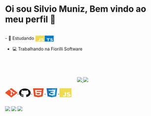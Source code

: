  # Oi sou Silvio Muniz, Bem vindo ao meu perfil 👋

<div style="display: inline_block"><br>
 - 📖 Estudando  <img align="center" height="20" width="30" src="https://github.com/devicons/devicon/blob/master/icons/javascript/javascript-plain.svg"><img align="center" height="20" width="30" src= "https://github.com/devicons/devicon/blob/master/icons/typescript/typescript-plain.svg"><br>
 
 - 💻 Trabalhando na Fiorilli Software
</div>
<br>

 ##

<div align="center"><br>
  <a href="https://github.com/silviomuniz17">
  <img height="180em" src="https://github-readme-stats.vercel.app/api?username=silviomuniz17&theme=algolia&count_private=true" />
  <img height="180em" src="https://github-readme-stats.vercel.app/api/top-langs/?username=silviomuniz17&langs_count=10&theme=algolia" />
</div>
<div style="display: inline_block"><br>
  <img align="center" alt="Silvio-Git" height="30" width="40" src="https://github.com/devicons/devicon/blob/master/icons/git/git-original.svg">
  <img align="center" alt="Silvio-GitHub" height="30" width="40" src="https://github.com/devicons/devicon/blob/master/icons/github/github-original.svg">
  <img align="center" alt="Silvio-HTML" height="30" width="40" src="https://github.com/devicons/devicon/blob/master/icons/html5/html5-plain.svg">
  <img align="center" alt="Silvio-CSS" height="30" width="40" src="https://raw.githubusercontent.com/devicons/devicon/master/icons/css3/css3-original.svg">
  <img align="center" alt="Silvio-CSS" height="30" width="40" src="https://github.com/devicons/devicon/blob/master/icons/javascript/javascript-plain.svg">
  
</div>
 
  ##
 
<div> 
  <a href="https://www.instagram.com/muniz_silvio/" target="_blank"><img src="https://img.shields.io/badge/-Instagram-%23E4405F?style=for-the-badge&logo=instagram&logoColor=white" target="_blank"></a> 
  <a href = "mailto:silvio.carlos.17@hotmail.com"><img src="https://img.shields.io/badge/-Gmail-%23333?style=for-the-badge&logo=gmail&logoColor=white" target="_blank"></a>
  <a href="https://www.linkedin.com/in/silviomuniz/" target="_blank"><img src="https://img.shields.io/badge/-LinkedIn-%230077B5?style=for-the-badge&logo=linkedin&logoColor=white" target="_blank"></a>
</div>
